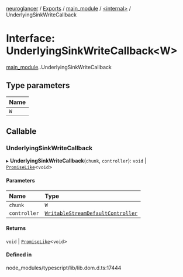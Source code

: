 [neuroglancer](../README.md) / [Exports](../modules.md) / [main\_module](../modules/main_module.md) / [<internal\>](../modules/main_module._internal_.md) / UnderlyingSinkWriteCallback

# Interface: UnderlyingSinkWriteCallback<W\>

[main_module](../modules/main_module.md).[<internal>](../modules/main_module._internal_.md).UnderlyingSinkWriteCallback

## Type parameters

| Name |
| :------ |
| `W` |

## Callable

### UnderlyingSinkWriteCallback

▸ **UnderlyingSinkWriteCallback**(`chunk`, `controller`): `void` \| [`PromiseLike`](main_module._internal_.PromiseLike.md)<`void`\>

#### Parameters

| Name | Type |
| :------ | :------ |
| `chunk` | `W` |
| `controller` | [`WritableStreamDefaultController`](../modules/main_module._internal_.md#writablestreamdefaultcontroller) |

#### Returns

`void` \| [`PromiseLike`](main_module._internal_.PromiseLike.md)<`void`\>

#### Defined in

node_modules/typescript/lib/lib.dom.d.ts:17444
